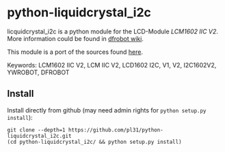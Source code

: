 # python-liquidcrystal_i2c

licquidcrystal_i2c is a python module for the LCD-Module *LCM1602 IIC V2*. 
More information could be found in 
[dfrobot wiki](http://www.dfrobot.com/wiki/index.php?title=I2C/TWI_LCD1602_Module_(SKU:_DFR0063)).

This module is a port of the sources found 
[here](http://www.dfrobot.com/image/data/DFR0154/LiquidCrystal_I2Cv1-1.rar).

Keywords: LCM1602 IIC V2, LCM IIC V2, LCD1602 I2C, V1, V2, I2C1602V2, YWROBOT, DFROBOT

## Install

Install directly from github (may need admin rights for `python setup.py install`):

```
git clone --depth=1 https://github.com/pl31/python-liquidcrystal_i2c.git
(cd python-liquidcrystal_i2c/ && python setup.py install)
```
